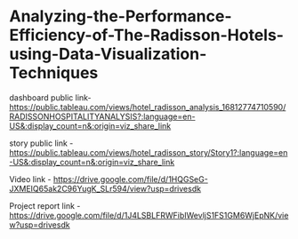 # Analyzing-the-Performance-Efficiency-of-The-Radisson-Hotels-using-Data-Visualization-Techniques


dashboard public link- https://public.tableau.com/views/hotel_radisson_analysis_16812774710590/RADISSONHOSPITALITYANALYSIS?:language=en-US&:display_count=n&:origin=viz_share_link

story public link - https://public.tableau.com/views/hotel_radisson_story/Story1?:language=en-US&:display_count=n&:origin=viz_share_link

Video link - https://drive.google.com/file/d/1HQGSeG-JXMEIQ65ak2C96YugK_SLr594/view?usp=drivesdk

Project report link - https://drive.google.com/file/d/1J4LSBLFRWFibIWevljS1FS1GM6WjEpNK/view?usp=drivesdk

